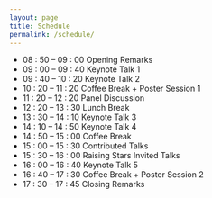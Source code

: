 ```yaml
---
layout: page
title: Schedule
permalink: /schedule/
---
```


- 08 : 50 – 09 : 00 Opening Remarks
- 09 : 00 – 09 : 40 Keynote Talk 1
- 09 : 40 – 10 : 20 Keynote Talk 2
- 10 : 20 – 11 : 20 Coffee Break + Poster Session 1
- 11 : 20 – 12 : 20 Panel Discussion
- 12 : 20 – 13 : 30 Lunch Break
- 13 : 30 – 14 : 10 Keynote Talk 3
- 14 : 10 – 14 : 50 Keynote Talk 4
- 14 : 50 – 15 : 00 Coffee Break
- 15 : 00 – 15 : 30 Contributed Talks
- 15 : 30 – 16 : 00 Raising Stars Invited Talks
- 16 : 00 – 16 : 40 Keynote Talk 5
- 16 : 40 – 17 : 30 Coffee Break + Poster Session 2
- 17 : 30 – 17 : 45 Closing Remarks